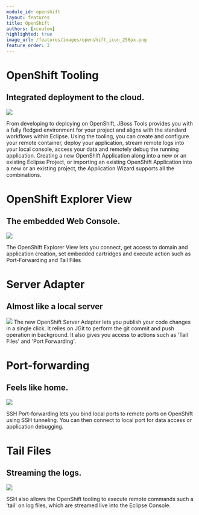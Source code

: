 ```yaml
---
module_id: openshift
layout: features
title: OpenShift
authors: [xcoulon]
highlighted: true
image_url: /features/images/openshift_icon_256px.png
feature_order: 3
---
```

# OpenShift Tooling
## Integrated deployment to the cloud. ##
![](images/features-openshift-applicationwizard-reduced.png)

From developing to deploying on OpenShift, JBoss Tools provides you with a fully fledged 
environment for your project and aligns with the standard workflows within Eclipse. 
Using the tooling, you can create and configure your remote container, deploy your application, 
stream remote logs into your local console, access your data and remotely debug the running application.
Creating a new OpenShift Application along into a new or an existing Eclipse Project, 
or importing an existing OpenShift Application into a new or an existing project, the Application Wizard supports all the combinations. 

# OpenShift Explorer View
## The embedded Web Console.
![](images/features-openshift-explorerview-reduced.png)

The OpenShift Explorer View lets you connect, get access to domain and application creation, 
set embedded cartridges and execute action such as Port-Forwarding and Tail Files   

# Server Adapter
## Almost like a local server
![](images/features-openshift-serversview-reduced.png)
The new OpenShift Server Adapter lets you publish your code changes in a single click. 
It relies on JGit to perform the git commit and push operation in background. 
It also gives you access to actions such as 'Tail Files' and 'Port Forwarding'.    

# Port-forwarding
## Feels like home.
![](images/features-openshift-portforwarding-reduced.png)

SSH Port-forwarding lets you bind local ports to remote ports on OpenShift using SSH tunneling. 
You can then connect to local port for data access or application debugging.  

# Tail Files
## Streaming the logs.
![](images/features-openshift-tailfiles-reduced.png)

SSH also allows the OpenShift tooling to execute remote commands such a 'tail' on log files, 
which are streamed live into the Eclipse Console.